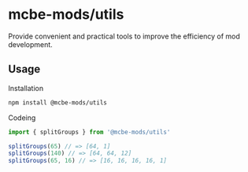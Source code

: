 # mcbe-mods/utils

Provide convenient and practical tools to improve the efficiency of mod development.

## Usage

Installation

```bash
npm install @mcbe-mods/utils
```

Codeing

```js
import { splitGroups } from '@mcbe-mods/utils'

splitGroups(65) // => [64, 1]
splitGroups(140) // => [64, 64, 12]
splitGroups(65, 16) // => [16, 16, 16, 16, 1]
```
